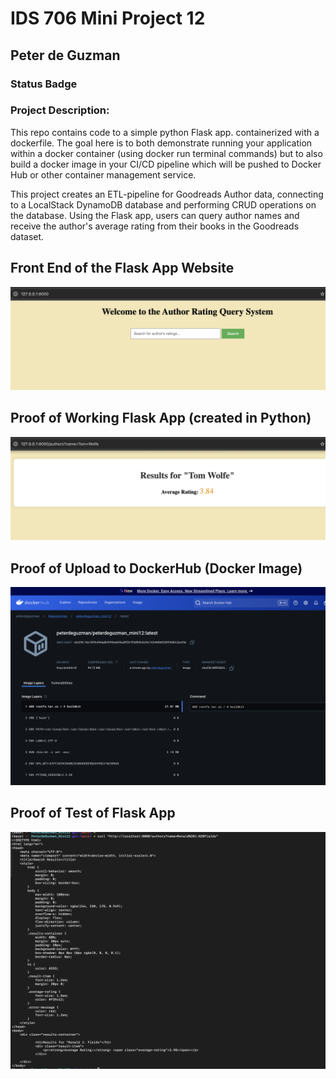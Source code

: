 # IDS 706 Mini Project 12

## Peter de Guzman

### Status Badge

### Project Description:
This repo contains code to a simple python Flask app. containerized with a dockerfile. The goal here is to both demonstrate running your application within a docker container (using docker run terminal commands) but to also build a docker image in your CI/CD pipeline which will be pushed to Docker Hub or other container management service.

This project creates an ETL-pipeline for Goodreads Author data, connecting to a LocalStack DynamoDB database and performing CRUD operations on the database. Using the Flask app, users can query author names and receive the author's average rating from their books in the Goodreads dataset.

## Front End of the Flask App Website
![alt text](flaskfrontend.png)

## Proof of Working Flask App (created in Python)
![alt text](queryresult.png)

## Proof of Upload to DockerHub (Docker Image)
![alt text](public_dockerimage.png)

## Proof of Test of Flask App
![alt text](testcurl.png)

